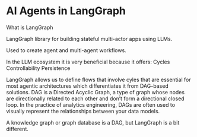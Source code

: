 # AI Agents in LangGraph


What is LangGraph

LangGraph library for building stateful multi-actor apps using LLMs.

Used to create agent and multi-agent workflows. 

In the LLM ecosystem it is very beneficial because it offers:
Cycles
Controllability 
Persistence

LangGraph allows us to define flows that involve cyles that are essential for most agentic architectures which differentiates it from DAG-based solutions. 
DAG is a Directed Acyclic Graph, a type of graph whose nodes are directionally related to each other and don’t form a directional closed loop. In the practice of analytics engineering, DAGs are often used to visually represent the relationships between your data models.

A knowledge graph or graph database is a DAG, but LangGraph is a bit different. 

